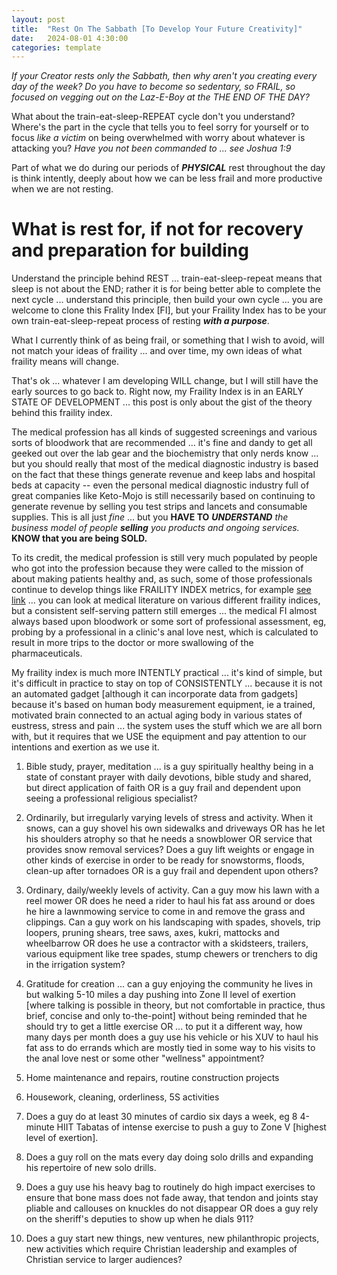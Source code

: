```yaml
---
layout: post
title:  "Rest On The Sabbath [To Develop Your Future Creativity]"
date:   2024-08-01 4:30:00
categories: template
---
```



*If your Creator rests only the Sabbath, then why aren't you creating every day of the week? Do you have to become so sedentary, so FRAIL, so focused on vegging out on the Laz-E-Boy at the THE END OF THE DAY?*

What about the train-eat-sleep-REPEAT cycle don't you understand? Where's the part in the cycle that tells you to feel sorry for yourself or to focus *like a victim* on being overwhelmed with worry about whatever is attacking you? *Have you not been commanded to ... see Joshua 1:9*

Part of what we do during our periods of ***PHYSICAL*** rest throughout the day is think intently, deeply about how we can be less frail and more productive when we are not resting.

# What is rest for, if not for recovery and preparation for building

Understand the principle behind REST ... train-eat-sleep-repeat means that sleep is not about the END; rather it is for being better able to complete the next cycle ... understand this principle, then build your own cycle ... you are welcome to clone this Frality Index [FI], but your Fraility Index has to be your own train-eat-sleep-repeat process of resting ***with a purpose***.

What I currently think of as being frail, or something that I wish to avoid, will not match your ideas of fraility ... and over time, my own ideas of what fraility means will change.

That's ok ... whatever I am developing WILL change, but I will still have the early sources to go back to.  Right now, my Fraility Index is in an EARLY STATE OF DEVELOPMENT ... this post is only about the gist of the theory behind this fraility index.

The medical profession has all kinds of suggested screenings and various sorts of bloodwork that are recommended ... it's fine and dandy to get all geeked out over the lab gear and the biochemistry that only nerds know ... but you should really that most of the medical diagnostic industry is based on the fact that these things generate revenue and keep labs and hospital beds at capacity -- even the personal medical diagnostic industry full of great companies like Keto-Mojo is still necessarily based on continuing to generate revenue by selling you test strips and lancets and consumable supplies.  This is all just *fine* ... but you **HAVE TO** ***UNDERSTAND*** *the business model of people* ***selling*** *you products and ongoing services.* **KNOW that you are being SOLD.**

To its credit, the medical profession is still very much populated by people who got into the profession because they were called to the mission of about making patients healthy and, as such, some of those professionals continue to develop things like FRAILITY INDEX metrics, for example [see link](https://www.ncbi.nlm.nih.gov/pmc/articles/PMC4499935/) ... you can look at medical literature on various different fraility indices, but a consistent self-serving pattern still emerges ... the medical FI almost always based upon bloodwork or some sort of professional assessment, eg, probing by a professional in  a clinic's anal love nest, which is calculated to result in more trips to the doctor or more swallowing of the pharmaceuticals.

My fraility index is much more INTENTLY practical ... it's kind of simple, but it's difficult in practice to stay on top of CONSISTENTLY ... because it is not an automated gadget [although it can incorporate data from gadgets] because it's based on human body measurement equipment, ie a trained, motivated brain connected to an actual aging body in various states of eustress, stress and pain ... the system uses the stuff which we are all born with, but it requires that we USE the equipment and pay attention to our intentions and exertion as we use it.



1) Bible study, prayer, meditation ... is a guy spiritually healthy being in a state of constant prayer with daily devotions, bible study and shared, but direct application of faith OR is a guy frail and dependent upon seeing a professional religious specialist?

2) Ordinarily, but irregularly varying levels of stress and activity.  When it snows, can a guy shovel his own sidewalks and driveways OR has he let his shoulders atrophy so that he needs a snowblower OR service that provides snow removal services?  Does a guy lift weights or engage in other kinds of exercise in order to be ready for snowstorms, floods, clean-up after tornadoes OR is a guy frail and dependent upon others?

3) Ordinary, daily/weekly levels of activity. Can a guy mow his lawn with a reel mower OR does he need a rider to haul his fat ass around or does he hire a lawnmowing service to come in and remove the grass and clippings. Can a guy work on his landscaping with spades, shovels, trip loopers, pruning shears, tree saws, axes, kukri, mattocks and wheelbarrow OR does he use a contractor with a skidsteers, trailers, various equipment like tree spades, stump chewers or trenchers to dig in the irrigation system?

4) Gratitude for creation ... can a guy enjoying the community he lives in but walking 5-10 miles a day pushing into Zone II level of exertion [where talking is possible in theory, but not comfortable in practice, thus brief, concise and only to-the-point] without being reminded that he should try to get a little exercise OR ... to put it a different way, how many days per month does a guy use his vehicle or his XUV to haul his fat ass to do errands which are mostly tied in some way to his visits to the anal love nest or some other "wellness" appointment?

5) Home maintenance and repairs, routine construction projects

6) Housework, cleaning, orderliness, 5S activities

7) Does a guy do at least 30 minutes of cardio six days a week, eg 8 4-minute HIIT Tabatas of intense exercise to push a guy to Zone V [highest level of exertion].

8) Does a guy roll on the mats every day doing solo drills and expanding his repertoire of new solo drills.

9) Does a guy use his heavy bag to routinely do high impact exercises to ensure that bone mass does not fade away, that tendon and joints stay pliable and callouses on knuckles do not disappear OR does a guy rely on the sheriff's deputies to show up when he dials 911?

10) Does a guy start new things, new ventures, new philanthropic projects, new activities which require Christian leadership and examples of Christian service to larger audiences?

